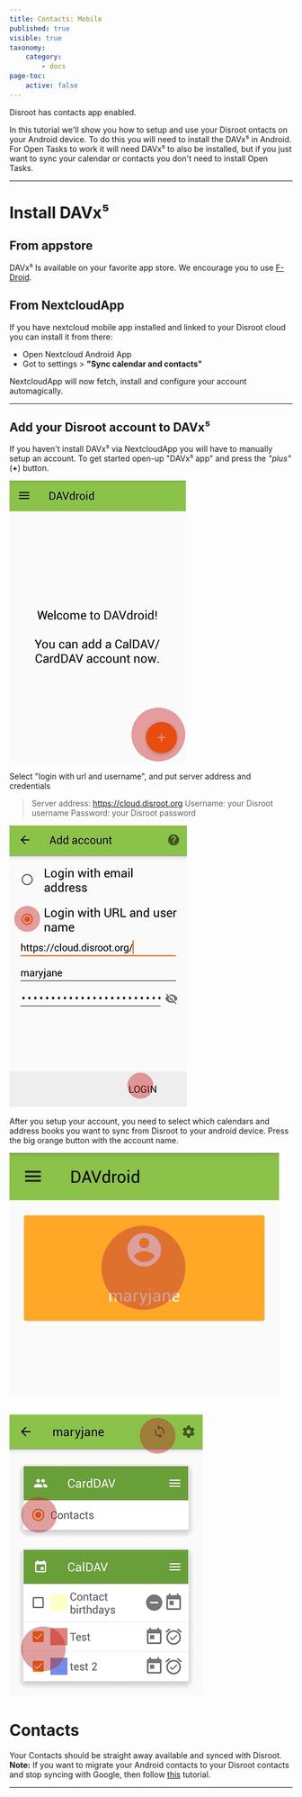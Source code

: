 ```yaml
---
title: Contacts: Mobile
published: true
visible: true
taxonomy:
    category:
        - docs
page-toc:
    active: false
---
```


Disroot has contacts app enabled.

In this tutorial we'll show you how to setup and use your Disroot ontacts on your Android device.
To do this you will need to install the DAVx⁵ in Android.
For Open Tasks to work it will need DAVx⁵ to also be installed, but if you just want to sync your calendar or contacts you don't need to install Open Tasks.


----------
# Install DAVx⁵
## From appstore
DAVx⁵ Is available on your favorite app store. We encourage you to use [F-Droid](https://f-droid.org/).

## From NextcloudApp
If you have nextcloud mobile app installed and linked to your Disroot cloud you can install it from there:
 - Open Nextcloud Android App
 - Got to settings > **"Sync calendar and contacts"**

 NextcloudApp will now fetch, install and configure your account automagically.

 ---------------

## Add your Disroot account to DAVx⁵

If you haven't install DAVx⁵ via NextcloudApp you will have to manually setup an account.
To get started open-up "DAVx⁵ app" and press the *"plus"* (**+**) button.

![](en/nextcloud_davdroid1.jpeg)


Select "login with url and username", and put server address and credentials

> Server address: https://cloud.disroot.org
> Username: your Disroot username
> Password: your Disroot password


![](en/nextcloud_davdroid2.jpeg)

After you setup your account, you need to select which calendars and address books you want to sync from Disroot to your android device.
Press the big orange button with the account name.

![](en/nextcloud_davdroid3.jpeg)

![](en/nextcloud_davdroid4.jpeg)
-------------------
# Contacts
Your Contacts should be straight away available and synced with Disroot.
**Note:**
If you want to migrate your Android contacts to your Disroot contacts and stop syncing with Google, then follow [this](https://howto.disroot.org/en/nextcloud/sync-with-your-cloud/android/migrating-contacts-from-google) tutorial.

---------------------
